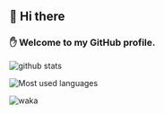## 👋 Hi there

### ✋ Welcome to my GitHub profile.

![github stats](https://github-readme-stats.vercel.app/api?username=Eld3rly&show_icons=true&count_private=true&bg_color=45,50D5B7,067D68&title_color=fff&text_color=fff&icon_color=fff&border_radius=10&hide_border=true "Get your lustful cursor away from me!")

![Most used languages](https://github-readme-stats.vercel.app/api/top-langs/?username=Eld3rly&layout=compact&hide_border=true&bg_color=00000000&text_color=888 "Most used languages")

![waka](https://github-readme-stats.vercel.app/api/wakatime?username=9fffad4f-5f94-4a4f-b4f1-d4c9bf8b2eb7&hide_border=true&bg_color=00000000&text_color=888 "My WakaTime")